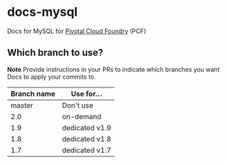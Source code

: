 docs-mysql
==========

Docs for MySQL for [Pivotal Cloud Foundry](https://network.pivotal.io/products/pivotal-cf) (PCF)

## Which branch to use?

**Note** Provide instructions in your PRs to indicate which branches you want Docs to apply your commits to. 

| Branch name | Use for… |
|-------------| ------|
| master      | Don't use|
| 2.0         | on-demand|
| 1.9         | dedicated v1.9 |
| 1.8         | dedicated v1.8 |
| 1.7         | dedicated v1.7 |

